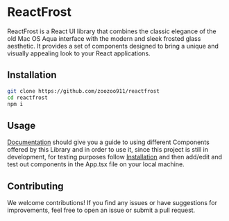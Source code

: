 # ReactFrost

ReactFrost is a React UI library that combines the classic elegance of the old Mac OS Aqua interface with the modern and sleek frosted glass aesthetic. It provides a set of components designed to bring a unique and visually appealing look to your React applications.

## Installation

```bash
git clone https://github.com/zoozoo911/reactfrost
cd reactfrost
npm i
```

## Usage

 [Documentation](https://thankful-hook-f7e.notion.site/ReactFrost-Documentation-b91ff01cb99641778030ea759f27e4e2)
 should give you a guide to using different Components offered by this Library and in order to use it, since this project is still in development, for testing purposes follow [Installation](#installation) and then add/edit and test out components in the App.tsx file on your local machine.

## **Contributing**

We welcome contributions! If you find any issues or have suggestions for improvements, feel free to open an issue or submit a pull request.
